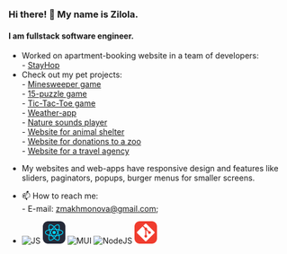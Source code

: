 ### Hi there! 👋 My name is Zilola.
#### I am fullstack software engineer.
- Worked on apartment-booking website in a team of developers:</br>
         - [StayHop](https://booking-vention.vercel.app) </br>
- Check out my pet projects:</br>
         - [Minesweeper game](https://zilola08.github.io/minesweeper/dist/main.html) </br>
         - [15-puzzle game](https://zilola08.github.io/fifteen-puzzle-game) </br>
         - [Tic-Tac-Toe game](https://zilola08.github.io/tic-tac-toe/) </br>
         - [Weather-app](https://zilola08.github.io/weather-app/) </br>
         - [Nature sounds player](https://zilola08.github.io/nature-sounds/)</br>
         - [Website for animal shelter](https://zilola08.github.io/shelter/main.html)</br>
         - [Website for donations to a zoo](https://zilola08.github.io/online-zoo/pages/main/)</br>
         - [Website for a travel agency](https://zilola08.github.io/travel/)</br>
         
* My websites and web-apps have responsive design and features like sliders, paginators, popups, burger menus for smaller screens.</br>

- 📫 How to reach me: </br>
         - E-mail: zmakhmonova@gmail.com;</br>

         
- <img src='https://user-images.githubusercontent.com/44432264/223957461-e78203f8-0069-41c1-99ce-99abae8eecba.png' alt='JS' height='40px' width='40px'> <img src='https://github.com/tandpfun/skill-icons/blob/main/icons/React-Dark.svg' alt='ReactJS' height='40px' width='40px'> <img src='https://mui.com/static/logo.png' alt='MUI' height='40px' width='40px'> <img src='https://cdn-icons-png.flaticon.com/256/919/919825.png' alt='NodeJS' height='40px' width='40px'> <img src='https://github.com/tandpfun/skill-icons/blob/main/icons/Git.svg' alt='Git' height='40px' width='40px'> 


